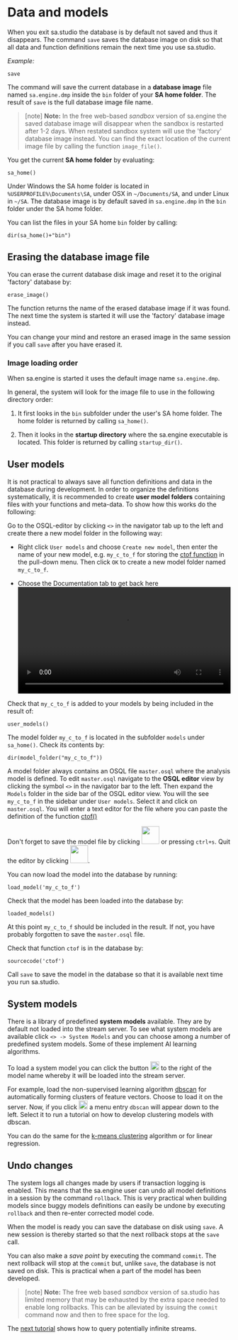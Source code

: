 # Data and models

When you exit sa.studio the database is by default not saved and thus
it disappears. The command `save` saves the database image on
disk so that all data and function definitions remain the next time
you use sa.studio.

*Example:*
```LIVE
save
```

The command will save the current database in a **database image**
file named `sa.engine.dmp` inside the `bin` folder of your **SA home
folder**. The result of `save` is the full database image file name.

> [note]  **Note:** In the free web-based *sandbox* version of sa.engine the
saved database image will disappear when the sandbox is restarted
after 1-2 days. When restated sandbox system will use the 'factory'
database image instead. 
You can find the exact location of the current image
file by calling the function `image_file()`.

You get the current **SA home folder** by evaluating:
```LIVE
sa_home()
```
Under Windows the SA home folder is located in
`%USERPROFILE%\Documents\SA`, under OSX in `~/Documents/SA`, and under
Linux in `~/SA`. The database image is by default saved in
`sa.engine.dmp` in the `bin` folder under the SA home folder.

You can list the files in your SA home `bin` folder by calling:
```LIVE
dir(sa_home()+"bin")
```
## Erasing the database image file

You can erase the current database disk image and reset it to the original
'factory' database by:
```LIVE
erase_image()
```
The function returns the name of the erased database image if it was
found. The next time the system is started it will use the 'factory'
database image instead.

You can change your mind and restore an erased image in the same
session if you call `save` after you have erased it.


### Image loading order

When sa.engine is started it uses the default image name
`sa.engine.dmp`. 

In general, the system will look for the image file to use in the
following directory order:

1. It first looks in the `bin` subfolder under the user's SA home
   folder. The home folder is returned by calling
   `sa_home()`.

2. Then it looks in the **startup directory** where the sa.engine
   executable is located. This folder is returned by calling
   `startup_dir()`.


## User models

It is not practical to always save all function definitions and data
in the database during development. In order to organize the
definitions systematically, it is recommended to create **user model
folders** containing files with your functions and meta-data. To show
how this works do the following:

Go to the OSQL-editor by clicking `<>` in the navigator
tab up to the left and create there a new model folder in the
following way:

- Right click `User models` and choose `Create new model`, then enter
the name of your new model, e.g. `my_c_to_f` for storing the [ctof
function](/docs/md/tutorial/basic-functions.md#define-model-function)
in the pull-down menu. Then click `OK` to create a new model folder
named `my_c_to_f`.

- Choose the Documentation tab to get back here
 <video style="width: 100%"  controls> <source
src="https://s3.eu-north-1.amazonaws.com/assets.streamanalyze.com/tutorial/create_model2.webm"
type="video/webm"> Your browser does not support the video tag.
</video>

Check that `my_c_to_f` is added to your models by being included in the
result of:
```LIVE
user_models()
```
The model folder `my_c_to_f` is located in the subfolder `models`
under `sa_home()`. Check its contents by:
```LIVE
dir(model_folder("my_c_to_f"))

```

A model folder always contains an OSQL file `master.osql` where the
analysis model is defined. To edit `master.osql` navigate to the
**OSQL editor** view by clicking the symbol `<>` in the navigator bar
to the left. Then expand the `Models` folder in the side bar of the
OSQL editor view.  You will the see `my_c_to_f` in the sidebar under
`User models`. Select it and click on `master.osql`. You will enter a
text editor for the file where you can paste the definition of the
function [ctof()](/docs/md/tutorial/basic-functions.md#define-model-function)

Don't forget to save the model file by clicking 
<img src="/docs/images/save.png" height="40"> 
or pressing `ctrl+s`. Quit the
editor by clicking <img src="/docs/images/cross.png" height="40">.

You can now load the model into the database by running:
```LIVE
load_model('my_c_to_f')
```

Check that the model has been loaded into the database by:

```LIVE
loaded_models()
```

At this point `my_c_to_f` should be included in the result. If not, you
have probably forgotten to save the `master.osql` file.

Check that function `ctof` is in the database by:

```LIVE
sourcecode('ctof')
```

Call `save` to save the model in the database so that it is
available next time you run sa.studio.

## System models

There is a library of predefined **system models** available. They are
by default not loaded into the stream server. To see what system
models are available click `<> -> System Models` and you can choose
among a number of predefined system models. Some of these implement AI
learning algorithms.

To load a system model you can click the button <img
src="/docs/images/load.png" height="20"> to the right of the model
name whereby it will be loaded into the stream server. 

For example, load the non-supervised learning algorithm
[dbscan](https://en.wikipedia.org/wiki/DBSCAN) for automatically
forming clusters of feature vectors. Choose to load it on the
server. Now, if you click <img src="/docs/images/docs.png"
height="20"> a menu entry `dbscan` will appear down to the
left. Select it to run a tutorial on how to develop clustering models
with dbscan.

You can do the same for the [k-means
clustering](https://en.wikipedia.org/wiki/K-means_clustering)
algorithm or for linear regression.

<a name="transactions"></a>
## Undo changes

The system logs all changes made by users if transaction logging is
enabled. This means that the sa.engine user can undo all model
definitions in a session by the command `rollback`. This is very
practical when building models since buggy models definitions can
easily be undone by executing `rollback` and then re-enter corrected
model code.

When the model is ready you can save the database on disk using
`save`. A new session is thereby started so that the next
rollback stops at the `save` call.

You can also make a *save point* by executing the command
`commit`. The next rollback will stop at the `commit` but, unlike
`save`, the database is not saved on disk. This is practical
when a part of the model has been developed.

> [note]  **Note:** The free web based *sandbox* version of sa.studio has
limited memory that may be exhausted by the
extra space needed to enable long rollbacks. This can be alleviated by
issuing the `commit` command now and then to free space for the log. 

The [next tutorial](/docs/md/tutorial/streams.md) shows how to query
potentially infinite streams.

